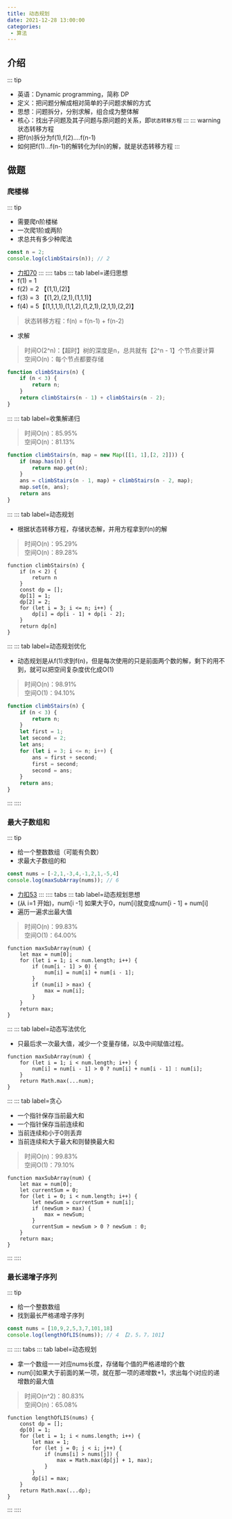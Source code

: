 ```yaml
---
title: 动态规划
date: 2021-12-28 13:00:00
categories:
 - 算法
---
```

## 介绍
::: tip
* 英语：Dynamic programming，简称 DP
* 定义：把问题分解成相对简单的子问题求解的方式
* 思想：问题拆分，分别求解，组合成为整体解
* 核心：找出子问题及其子问题与原问题的关系，即`状态转移方程`
:::
::: warning 状态转移方程
* 把f(n)拆分为f(1),f(2)....f(n-1)
* 如何把f(1)...f(n-1)的解转化为f(n)的解，就是状态转移方程
:::
## 做题
### 爬楼梯
::: tip 
* 需要爬n阶楼梯
* 一次爬1阶或两阶
* 求总共有多少种爬法
```js
const n = 2;
console.log(climbStairs(n)); // 2
```
* [力扣70](https://leetcode-cn.com/problems/climbing-stairs/)
:::
:::: tabs
::: tab label=递归思想
* f(1) = 1
* f(2) = 2 【(1,1),(2)】
* f(3) = 3 【(1,2),(2,1),(1,1,1)】
* f(4) = 5【(1,1,1,1),(1,1,2),(1,2,1),(2,1,1),(2,2)】
>状态转移方程：f(n) = f(n-1) + f(n-2)
* 求解
>时间O(2^n)：【超时】树的深度是n，总共就有【2^n - 1】个节点要计算  
>空间O(n)：每个节点都要存储
```js
function climbStairs(n) {
    if (n < 3) {
        return n;
    }
    return climbStairs(n - 1) + climbStairs(n - 2);
}
```
:::
::: tab label=收集解递归
>时间O(n)：85.95%  
>空间O(n)：81.13%
```js
function climbStairs(n, map = new Map([[1, 1],[2, 2]])) {
    if (map.has(n)) {
        return map.get(n);
    }
    ans = climbStairs(n - 1, map) + climbStairs(n - 2, map);
    map.set(n, ans);
    return ans
}
```
:::
::: tab label=动态规划
* 根据状态转移方程，存储状态解，并用方程拿到f(n)的解
>时间O(n)：95.29%  
>空间O(n)：89.28%
```js{9}
function climbStairs(n) {
    if (n < 2) {
        return n
    }
    const dp = [];
    dp[1] = 1;
    dp[2] = 2;
    for (let i = 3; i <= n; i++) {
        dp[i] = dp[i - 1] + dp[i - 2];
    }
    return dp[n]
}
```
:::
::: tab label=动态规划优化
* 动态规划是从f(1)求到f(n)，但是每次使用的只是前面两个数的解，剩下的用不到，就可以把空间复杂度优化成O(1)
>时间O(n)：98.91%  
>空间O(1)：94.10%
```js
function climbStairs(n) {
    if (n < 3) {
        return n;
    }
    let first = 1;
    let second = 2;
    let ans;
    for (let i = 3; i <= n; i++) {
        ans = first + second;
        first = second;
        second = ans;
    }
    return ans;
}
```
:::
::::
### 最大子数组和
::: tip
* 给一个整数数组（可能有负数）
* 求最大子数组的和
```js
const nums = [-2,1,-3,4,-1,2,1,-5,4]
console.log(maxSubArray(nums)); // 6
```
* [力扣53](https://leetcode-cn.com/problems/maximum-subarray/)
:::
:::: tabs
::: tab label=动态规划思想
* (从 i=1 开始)，num[i -1] 如果大于0，num[i]就变成num[i - 1] + num[i]
* 遍历一遍求出最大值
>时间O(n)：99.83%  
>空间O(1)：64.00%
```js{4-9}
function maxSubArray(num) {
    let max = num[0];
    for (let i = 1; i < num.length; i++) {
        if (num[i - 1] > 0) {
            num[i] = num[i] + num[i - 1];
        }
        if (num[i] > max) {
            max = num[i];
        }
    }
    return max;
}
```
:::
::: tab label=动态写法优化
* 只最后求一次最大值，减少一个变量存储，以及中间赋值过程。
```js{3,5}
function maxSubArray(num) {
    for (let i = 1; i < num.length; i++) {
        num[i] = num[i - 1] > 0 ? num[i] + num[i - 1] : num[i];
    }
    return Math.max(...num);
}
```
:::
::: tab label=贪心
* 一个指针保存当前最大和
* 一个指针保存当前连续和
* 当前连续和小于0则丢弃
* 当前连续和大于最大和则替换最大和
>时间O(n)：99.83%  
>空间O(1)：79.10%
```js{5-9}
function maxSubArray(num) {
    let max = num[0];
    let currentSum = 0;
    for (let i = 0; i < num.length; i++) {
        let newSum = currentSum + num[i];
        if (newSum > max) {
            max = newSum;
        }
        currentSum = newSum > 0 ? newSum : 0;
    }
    return max;
}

```
:::
::::
### 最长递增子序列
::: tip
* 给一个整数数组
* 找到最长严格递增子序列
```js
const nums = [10,9,2,5,3,7,101,18]
console.log(lengthOfLIS(nums)); // 4 【2，5，7，101】
```
:::
:::: tabs
::: tab label=动态规划
* 拿一个数组一一对应nums长度，存储每个值的严格递增的个数
* num[i]如果大于前面的某一项，就在那一项的递增数+1，求出每个i对应的递增数的最大值
>时间O(n^2)：80.83%  
>空间O(n)：65.08%
```js{5-11}
function lengthOfLIS(nums) {
    const dp = [];
    dp[0] = 1;
    for (let i = 1; i < nums.length; i++) {
        let max = 1;
        for (let j = 0; j < i; j++) {
            if (nums[i] > nums[j]) {
                max = Math.max(dp[j] + 1, max);
            }
        }
        dp[i] = max;
    }
    return Math.max(...dp);
}
```
:::
::::
